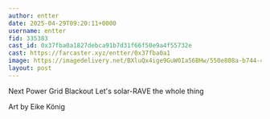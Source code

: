 ```yaml
---
author: entter
date: 2025-04-29T09:20:11+0000
username: entter
fid: 335383
cast_id: 0x37fba0a1827debca91b7d31f66f50e9a4f55732e
cast: https://farcaster.xyz/entter/0x37fba0a1
image: https://imagedelivery.net/BXluQx4ige9GuW0Ia56BHw/550e808a-b744-4c78-39bf-7ab0727a3e00/original
layout: post
---
```


Next Power Grid Blackout Let's solar-RAVE the whole thing

Art by Eike König

<img src='https://imagedelivery.net/BXluQx4ige9GuW0Ia56BHw/550e808a-b744-4c78-39bf-7ab0727a3e00/original' alt='' referrerpolicy='no-referrer'/>
